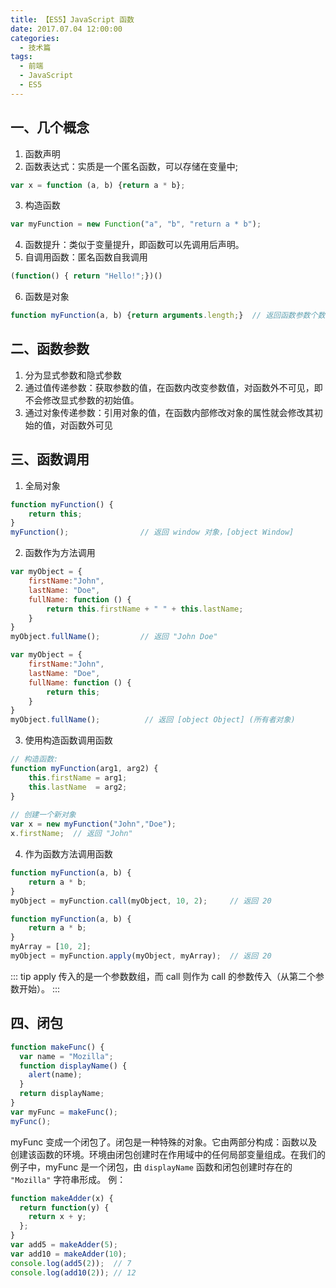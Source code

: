 ```yaml
---
title: 【ES5】JavaScript 函数
date: 2017.07.04 12:00:00
categories:
  - 技术篇
tags:
  - 前端
  - JavaScript
  - ES5
---
```


## 一、几个概念
1. 函数声明
2. 函数表达式：实质是一个匿名函数，可以存储在变量中;
```js
var x = function (a, b) {return a * b};
```

3. 构造函数
```js
var myFunction = new Function("a", "b", "return a * b");
```

4. 函数提升：类似于变量提升，即函数可以先调用后声明。
5. 自调用函数：匿名函数自我调用
```js
(function() { return "Hello!";})()
```

6. 函数是对象
```js
function myFunction(a, b) {return arguments.length;}  // 返回函数参数个数
```

## 二、函数参数
1. 分为显式参数和隐式参数
2. 通过值传递参数：获取参数的值，在函数内改变参数值，对函数外不可见，即不会修改显式参数的初始值。
3. 通过对象传递参数：引用对象的值，在函数内部修改对象的属性就会修改其初始的值，对函数外可见

## 三、函数调用
1. 全局对象
```js
function myFunction() {
    return this;
}
myFunction();                // 返回 window 对象，[object Window]
```

2. 函数作为方法调用
```js
var myObject = {
    firstName:"John",
    lastName: "Doe",
    fullName: function () {
        return this.firstName + " " + this.lastName;
    }
}
myObject.fullName();         // 返回 "John Doe"

var myObject = {
    firstName:"John",
    lastName: "Doe",
    fullName: function () {
        return this;
    }
}
myObject.fullName();          // 返回 [object Object] (所有者对象)
```

3. 使用构造函数调用函数
```js
// 构造函数:
function myFunction(arg1, arg2) {
    this.firstName = arg1;
    this.lastName  = arg2;
}
 
// 创建一个新对象
var x = new myFunction("John","Doe");
x.firstName;  // 返回 "John"
```

4. 作为函数方法调用函数
```js
function myFunction(a, b) {
    return a * b;
}
myObject = myFunction.call(myObject, 10, 2);     // 返回 20

function myFunction(a, b) {
    return a * b;
}
myArray = [10, 2];
myObject = myFunction.apply(myObject, myArray);  // 返回 20
```

::: tip
apply 传入的是一个参数数组，而 call 则作为 call 的参数传入（从第二个参数开始）。
:::

## 四、闭包
```js
function makeFunc() {
  var name = "Mozilla";
  function displayName() {
    alert(name);
  }
  return displayName;
}
var myFunc = makeFunc();
myFunc();
```

myFunc 变成一个闭包了。闭包是一种特殊的对象。它由两部分构成：函数以及创建该函数的环境。环境由闭包创建时在作用域中的任何局部变量组成。在我们的例子中，myFunc 是一个闭包，由 `displayName` 函数和闭包创建时存在的 `"Mozilla"` 字符串形成。
例：
```js
function makeAdder(x) {
  return function(y) {
    return x + y;
  };
}
var add5 = makeAdder(5);
var add10 = makeAdder(10);
console.log(add5(2));  // 7
console.log(add10(2)); // 12
```